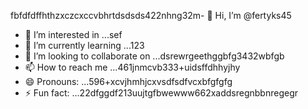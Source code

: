 fbfdfdffhthzxczcxccvbhrtdsdsds422nhng32m- 👋 Hi, I’m @fertyks45
- 👀 I’m interested in ...sef
- 🌱 I’m currently learning ...123
- 💞️ I’m looking to collaborate on ...dsrewrgeethggbfg3432wbfgb
- 📫 How to reach me ...461jnmcvb333+uidsffdhhyjhy
- 😄 Pronouns: ...596+xcvjhmhjcxvsdfsdfvcxbfgfgfg
- ⚡ Fun fact: ...22dfggdf213uujtgfbwewww662xaddsregnbbnregegr
<!---rhtwqeddssdfgbdfgiuiuig554dsffxvcxcvc
fertyks/fertyks is a ✨ special ✨ repository becauseasf its 123README.md` (thsdfis file) appears on your GitHub profil4az5ewf5evc366dfgdfg
You can click the Preview link to take a look at your changes.fwewwcvbvcbsfd
dvdvd
dsdgf
